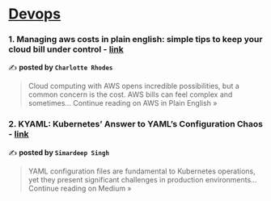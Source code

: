 
<h1><a href=https://medium.com/tag/devops/recommended target="_blank" rel="noopener noreferrer">Devops</a></h1>
<h3>1. Managing aws costs in plain english: simple tips to keep your cloud bill under control - <a href="https://aws.plainenglish.io/managing-aws-costs-in-plain-english-simple-tips-to-keep-your-cloud-bill-under-control-5434ebe84f96?source=rss------devops-5" target="_blank" rel="noopener noreferrer">link</a></h3>

✍️ **posted by `Charlotte Rhodes`**

<blockquote>Cloud computing with AWS opens incredible possibilities, but a common concern is the cost. AWS bills can feel complex and sometimes…
Continue reading on AWS in Plain English »</blockquote>

<h3>2. KYAML: Kubernetes’ Answer to YAML’s Configuration Chaos - <a href="https://medium.com/@simardeep.oberoi/kyaml-kubernetes-answer-to-yaml-s-configuration-chaos-0c0c09f51587?source=rss------devops-5" target="_blank" rel="noopener noreferrer">link</a></h3>

✍️ **posted by `Simardeep Singh`**

<blockquote>YAML configuration files are fundamental to Kubernetes operations, yet they present significant challenges in production environments…
Continue reading on Medium »</blockquote>

